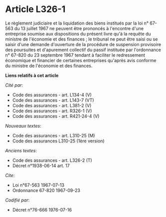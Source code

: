 # Article L326-1

Le règlement judiciaire et la liquidation des biens institués par la loi n° 67-563 du 13 juillet 1967 ne peuvent être
prononcés à l'encontre d'une entreprise soumise aux dispositions du présent livre qu'à la requête du ministre de l'économie
et des finances ; le tribunal ne peut être saisi ou se saisir d'une demande d'ouverture de la procédure de suspension
provisoire des poursuites et d'apurement collectif du passif instituée par l'ordonnance n° 67-820 du 23 septembre 1967
tendant à faciliter le redressement économique et financier de certaines entreprises qu'après avis conforme du ministre de
l'économie et des finances.

**Liens relatifs à cet article**

_Cité par_:

  - Code des assurances - art. L134-4 (V)
  - Code des assurances - art. L143-7 (VT)
  - Code des assurances - art. L381-2 (V)
  - Code des assurances - art. R326-1 (V)
  - Code des assurances - art. R421-24-4 (V)

_Nouveaux textes_:

  - Code des assurances - art. L310-25 (M)
  - Code des assurances L310-25 (1ère version)

_Anciens textes_:

  - Code des assurances - art. L326-2 (T)
  - Décret n°1938-06-14 art. 17

_Cite_:

  - Loi n°67-563 1967-07-13
  - Ordonnance 67-820 1967-09-23

_Codifié par_:

  - Décret n°76-666 1976-07-16
